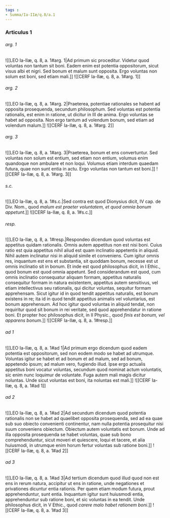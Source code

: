 ```yaml
---
tags : 
- Summa/Ia-IIæ/q.8/a.1
---
```


### Articulus 1

###### arg. 1
![[LEO Ia-IIæ, q. 8, a. 1#arg. 1|Ad primum sic proceditur. Videtur quod voluntas non tantum sit boni. Eadem enim est potentia oppositorum, sicut visus albi et nigri. Sed bonum et malum sunt opposita. Ergo voluntas non solum est boni, sed etiam mali.]]
![[CERF Ia-IIæ, q. 8, a. 1#arg. 1]]

###### arg. 2
![[LEO Ia-IIæ, q. 8, a. 1#arg. 2|Praeterea, potentiae rationales se habent ad opposita prosequenda, secundum philosophum. Sed voluntas est potentia rationalis, est enim in ratione, ut dicitur in III de anima. Ergo voluntas se habet ad opposita. Non ergo tantum ad volendum bonum, sed etiam ad volendum malum.]]
![[CERF Ia-IIæ, q. 8, a. 1#arg. 2]]

###### arg. 3
![[LEO Ia-IIæ, q. 8, a. 1#arg. 3|Praeterea, bonum et ens convertuntur. Sed voluntas non solum est entium, sed etiam non entium, volumus enim quandoque non ambulare et non loqui. Volumus etiam interdum quaedam futura, quae non sunt entia in actu. Ergo voluntas non tantum est boni.]]
![[CERF Ia-IIæ, q. 8, a. 1#arg. 3]]

###### s.c.
![[LEO Ia-IIæ, q. 8, a. 1#s.c.|Sed contra est quod Dionysius dicit, IV cap. de Div. Nom., quod *malum est praeter voluntatem, et quod omnia bonum appetunt*.]]
![[CERF Ia-IIæ, q. 8, a. 1#s.c.]]

###### resp.
![[LEO Ia-IIæ, q. 8, a. 1#resp.|Respondeo dicendum quod voluntas est appetitus quidam rationalis. Omnis autem appetitus non est nisi boni. Cuius ratio est quia appetitus nihil aliud est quam inclinatio appetentis in aliquid. Nihil autem inclinatur nisi in aliquid simile et conveniens. Cum igitur omnis res, inquantum est ens et substantia, sit quoddam bonum, necesse est ut omnis inclinatio sit in bonum. Et inde est quod philosophus dicit, in I Ethic., quod bonum est quod omnia appetunt. Sed considerandum est quod, cum omnis inclinatio consequatur aliquam formam, appetitus naturalis consequitur formam in natura existentem, appetitus autem sensitivus, vel etiam intellectivus seu rationalis, qui dicitur voluntas, sequitur formam apprehensam. Sicut igitur id in quod tendit appetitus naturalis, est bonum existens in re; ita id in quod tendit appetitus animalis vel voluntarius, est bonum apprehensum. Ad hoc igitur quod voluntas in aliquid tendat, non requiritur quod sit bonum in rei veritate, sed quod apprehendatur in ratione boni. Et propter hoc philosophus dicit, in II Physic., quod *finis est bonum, vel apparens bonum*.]]
![[CERF Ia-IIæ, q. 8, a. 1#resp.]]

###### ad 1
![[LEO Ia-IIæ, q. 8, a. 1#ad 1|Ad primum ergo dicendum quod eadem potentia est oppositorum, sed non eodem modo se habet ad utrumque. Voluntas igitur se habet et ad bonum et ad malum, sed ad bonum, appetendo ipsum; ad malum vero, fugiendo illud. Ipse ergo actualis appetitus boni vocatur voluntas, secundum quod nominat actum voluntatis, sic enim nunc loquimur de voluntate. Fuga autem mali magis dicitur noluntas. Unde sicut voluntas est boni, ita noluntas est mali.]]
![[CERF Ia-IIæ, q. 8, a. 1#ad 1]]

###### ad 2
![[LEO Ia-IIæ, q. 8, a. 1#ad 2|Ad secundum dicendum quod potentia rationalis non se habet ad quaelibet opposita prosequenda, sed ad ea quae sub suo obiecto convenienti continentur, nam nulla potentia prosequitur nisi suum conveniens obiectum. Obiectum autem voluntatis est bonum. Unde ad illa opposita prosequenda se habet voluntas, quae sub bono comprehenduntur, sicut moveri et quiescere, loqui et tacere, et alia huiusmodi, in utrumque enim horum fertur voluntas sub ratione boni.]]
![[CERF Ia-IIæ, q. 8, a. 1#ad 2]]

###### ad 3
![[LEO Ia-IIæ, q. 8, a. 1#ad 3|Ad tertium dicendum quod illud quod non est ens in rerum natura, accipitur ut ens in ratione, unde negationes et privationes dicuntur entia rationis. Per quem etiam modum futura, prout apprehenduntur, sunt entia. Inquantum igitur sunt huiusmodi entia, apprehenduntur sub ratione boni, et sic voluntas in ea tendit. Unde philosophus dicit, in V Ethic., quod *carere malo habet rationem boni*.]]
![[CERF Ia-IIæ, q. 8, a. 1#ad 3]]

